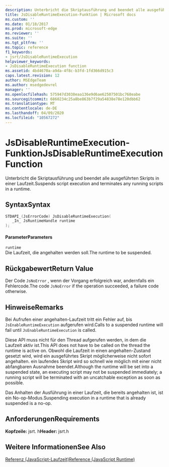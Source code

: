 ```yaml
---
description: Unterbricht die Skriptausführung und beendet alle ausgeführten Skripts in einer Laufzeit.
title: JsDisableRuntimeExecution-Funktion | Microsoft docs
ms.custom: ''
ms.date: 01/18/2017
ms.prod: microsoft-edge
ms.reviewer: ''
ms.suite: ''
ms.tgt_pltfrm: ''
ms.topic: reference
f1_keywords:
- jsrt/JsDisableRuntimeExecution
helpviewer_keywords:
- JsDisableRuntimeExecution function
ms.assetid: 4bd4670a-a9da-4f8c-b3fd-1fd366d915c3
caps.latest.revision: 12
author: MSEdgeTeam
ms.author: msedgedevrel
manager: ''
ms.openlocfilehash: 575947d3038eaa136e9d6ae62507501bc768eabe
ms.sourcegitcommit: 6860234c25a8be863b7f29a54838e78e120dbb62
ms.translationtype: MT
ms.contentlocale: de-DE
ms.lasthandoff: 04/09/2020
ms.locfileid: "10567272"
---
```

# <span data-ttu-id="35eb6-103">JsDisableRuntimeExecution-Funktion</span><span class="sxs-lookup"><span data-stu-id="35eb6-103">JsDisableRuntimeExecution Function</span></span>
<span data-ttu-id="35eb6-104">Unterbricht die Skriptausführung und beendet alle ausgeführten Skripts in einer Laufzeit.</span><span class="sxs-lookup"><span data-stu-id="35eb6-104">Suspends script execution and terminates any running scripts in a runtime.</span></span>  
  
## <span data-ttu-id="35eb6-105">Syntax</span><span class="sxs-lookup"><span data-stu-id="35eb6-105">Syntax</span></span>  
  
```cpp  
STDAPI_(JsErrorCode) JsDisableRuntimeExecution(  
   _In_ JsRuntimeHandle runtime  
);  
```  
  
#### <span data-ttu-id="35eb6-106">Parameter</span><span class="sxs-lookup"><span data-stu-id="35eb6-106">Parameters</span></span>  
 `runtime`  
 <span data-ttu-id="35eb6-107">Die Laufzeit, die angehalten werden soll.</span><span class="sxs-lookup"><span data-stu-id="35eb6-107">The runtime to be suspended.</span></span>  
  
## <span data-ttu-id="35eb6-108">Rückgabewert</span><span class="sxs-lookup"><span data-stu-id="35eb6-108">Return Value</span></span>  
 <span data-ttu-id="35eb6-109">Der Code `JsNoError` , wenn der Vorgang erfolgreich war, andernfalls ein Fehlercode.</span><span class="sxs-lookup"><span data-stu-id="35eb6-109">The code `JsNoError` if the operation succeeded, a failure code otherwise.</span></span>  
  
## <span data-ttu-id="35eb6-110">Hinweise</span><span class="sxs-lookup"><span data-stu-id="35eb6-110">Remarks</span></span>  
 <span data-ttu-id="35eb6-111">Bei Aufrufen einer angehalten-Laufzeit tritt ein Fehler auf, bis `JsEnableRuntimeExecution` aufgerufen wird.</span><span class="sxs-lookup"><span data-stu-id="35eb6-111">Calls to a suspended runtime will fail until `JsEnableRuntimeExecution` is called.</span></span>  
  
 <span data-ttu-id="35eb6-112">Diese API muss nicht für den Thread aufgerufen werden, in dem die Laufzeit aktiv ist.</span><span class="sxs-lookup"><span data-stu-id="35eb6-112">This API does not have to be called on the thread the runtime is active on.</span></span> <span data-ttu-id="35eb6-113">Obwohl die Laufzeit in einen angehalten-Zustand gesetzt wird, wird ein ausgeführtes Skript möglicherweise nicht sofort angehalten. ein laufendes Skript wird so schnell wie möglich mit einer nicht abfangbaren Ausnahme beendet.</span><span class="sxs-lookup"><span data-stu-id="35eb6-113">Although the runtime will be set into a suspended state, an executing script may not be suspended immediately; a running script will be terminated with an uncatchable exception as soon as possible.</span></span>  
  
 <span data-ttu-id="35eb6-114">Das Anhalten der Ausführung in einer Laufzeit, die bereits angehalten ist, ist ein No-op-Modus.</span><span class="sxs-lookup"><span data-stu-id="35eb6-114">Suspending execution in a runtime that is already suspended is a no-op.</span></span>  
  
## <span data-ttu-id="35eb6-115">Anforderungen</span><span class="sxs-lookup"><span data-stu-id="35eb6-115">Requirements</span></span>  
 <span data-ttu-id="35eb6-116">**Kopfzeile:** jsrt. h</span><span class="sxs-lookup"><span data-stu-id="35eb6-116">**Header:** jsrt.h</span></span>  
  
## <span data-ttu-id="35eb6-117">Weitere Informationen</span><span class="sxs-lookup"><span data-stu-id="35eb6-117">See Also</span></span>  
 [<span data-ttu-id="35eb6-118">Referenz (JavaScript-Laufzeit)</span><span class="sxs-lookup"><span data-stu-id="35eb6-118">Reference (JavaScript Runtime)</span></span>](../chakra-hosting/reference-javascript-runtime.md)